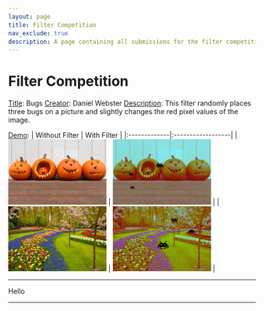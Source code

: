 ```yaml
---
layout: page
title: Filter Competition
nav_exclude: true
description: A page containing all submissions for the filter competition.
---
```


# Filter Competition

<u>Title</u>: Bugs
<u>Creator</u>: Daniel Webster
<u>Description</u>: This filter randomly places three bugs on a picture and slightly changes the red pixel values of the image.


<u>Demo</u>:
| Without Filter | With Filter |
|:-------------|:------------------|
| <img src="/assets/images/filter1-1a.jpg" alt="drawing" width="200"/> | <img src="/assets/images/filter1-1b.jpg" alt="drawing" width="200"/> |
| <img src="/assets/images/filter1-2a.jpg" alt="drawing" width="200"/> | <img src="/assets/images/filter1-2b.jpg" alt="drawing" width="200"/> |

<hr>

Hello

<hr>
